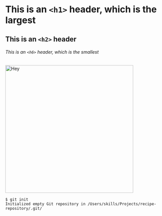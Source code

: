 # This is an `<h1>` header, which is the largest
## This is an `<h2>` header
###### This is an `<h6>` header, which is the smallest

<img src ="https://octodex.github.com/images/yaktocat.png" width="400px" alt ="Hey"/>


```
$ git init
Initialized empty Git repository in /Users/skills/Projects/recipe-repository/.git/
```
